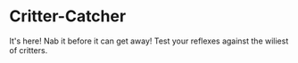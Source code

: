 # Critter-Catcher
It's here! Nab it before it can get away! Test your reflexes against the wiliest of critters.
